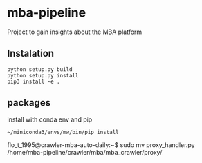 # mba-pipeline
Project to gain insights about the MBA platform

## Instalation
```
python setup.py build
python setup.py install
pip3 install -e .
```
## packages
install with conda env and pip
```
~/miniconda3/envs/mw/bin/pip install
```

flo_t_1995@crawler-mba-auto-daily:~$ sudo mv proxy_handler.py /home/mba-pipeline/crawler/mba/mba_crawler/proxy/
